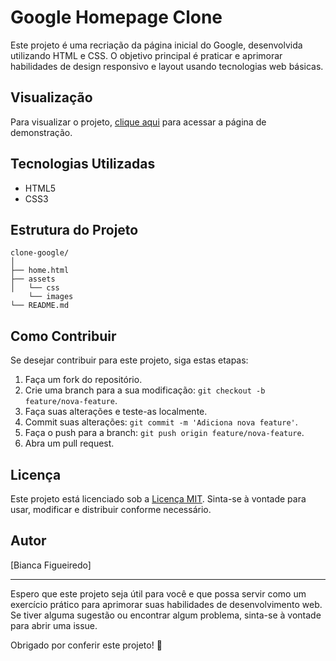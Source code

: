 # Google Homepage Clone

Este projeto é uma recriação da página inicial do Google, desenvolvida utilizando HTML e CSS. O objetivo principal é praticar e aprimorar habilidades de design responsivo e layout usando tecnologias web básicas.

## Visualização

Para visualizar o projeto, [clique aqui](https://devbia.github.io/clone-google/home) para acessar a página de demonstração.

## Tecnologias Utilizadas

- HTML5
- CSS3

## Estrutura do Projeto

```
clone-google/
│
├── home.html
├── assets
│   └── css
    └── images
└── README.md
```

## Como Contribuir

Se desejar contribuir para este projeto, siga estas etapas:

1. Faça um fork do repositório.
2. Crie uma branch para a sua modificação: `git checkout -b feature/nova-feature`.
3. Faça suas alterações e teste-as localmente.
4. Commit suas alterações: `git commit -m 'Adiciona nova feature'`.
5. Faça o push para a branch: `git push origin feature/nova-feature`.
6. Abra um pull request.

## Licença

Este projeto está licenciado sob a [Licença MIT](LICENSE). Sinta-se à vontade para usar, modificar e distribuir conforme necessário.

## Autor

[Bianca Figueiredo]

---

Espero que este projeto seja útil para você e que possa servir como um exercício prático para aprimorar suas habilidades de desenvolvimento web. Se tiver alguma sugestão ou encontrar algum problema, sinta-se à vontade para abrir uma issue.

Obrigado por conferir este projeto! 🚀
